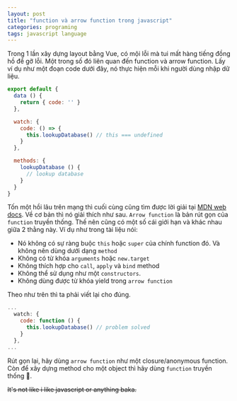 ```yaml
---
layout: post
title: "function và arrow function trong javascript"
categories: programing
tags: javascript language
---
```


Trong 1 lần xây dựng layout bằng Vue, có mội lỗi mà tui mất hàng tiếng đồng hồ để gỡ lỗi. Một trong số đó liên quan đến function và arrow function. Lấy ví dụ như một đoạn code dưới đây, nó thực hiện mỗi khi người dùng nhập dữ liệu.

```js
export default {
  data () {
    return { code: '' }
  },

  watch: {
    code: () => {
      this.lookupDatabase() // this === undefined
    }
  },

  methods: {
    lookupDatabase () {
      // lookup database
    }
  }
}
```

Tốn một hồi lâu trên mạng thì cuối cùng cũng tìm được lời giải tại [MDN web docs](https://developer.mozilla.org/en-US/docs/Web/JavaScript/Reference/Functions/Arrow_functions). Về cơ bản thì nó giải thích như sau. `Arrow function` là bản rút gọn của `function` truyền thống. Thế nên cũng có một số cái giới hạn và khác nhau giữa 2 thằng này. Ví dụ như trong tài liệu nói:

- Nó không có sự ràng buộc `this` hoặc `super` của chính function đó. Và không nên dùng dưới dạng `method`
- Không có từ khóa `arguments` hoặc `new.target`
- Không thích hợp cho `call`, `apply` và `bind` method
- Không thể sử dụng như một `constructors`.
- Không dùng được từ khóa yield trong `arrow function`

Theo như trên thì ta phải viết lại cho đúng.
```js
...
  watch: {
    code: function () {
      this.lookupDatabase() // problem solved
    }
  },
...
```

Rút gọn lại, hãy dùng `arrow function` như một closure/anonymous function. Còn để xây dựng method cho một object thì hãy dùng `function` truyền thống 🐒.

~~It's not like i like javascript or anything baka.~~
